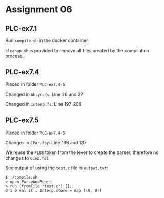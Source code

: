 # Assignment 06
## PLC-ex7.1
Run `compile.sh` in the docker container

`cleanup.sh` is provided to remove all files created by the compilation process.

## PLC-ex7.4
Placed in folder `PLC-ex7.4-5`

Changed in `Absyn.fs`: Line 26 and 27

Changed in `Interp.fs`: Line 197-206

## PLC-ex7.5
Placed in folder `PLC-ex7.4-5`

Changes in `CPar.fsy`: Line 136 and 137

We reuse the `PLUS` token from the lexer to create the parser, therefore no changes to `CLex.fsl`

See output of using the `test.c` file in `output.txt`:
```
$ ./compile.sh
> open ParseAndRun;;
> run (fromFile "test.c") [];;
0 1 0 val it : Interp.store = map [(0, 0)]
```
